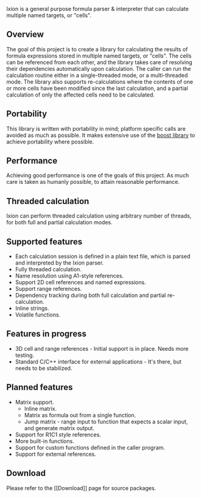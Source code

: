 Ixion is a general purpose formula parser & interpreter that can calculate multiple named targets, or "cells".

## Overview
The goal of this project is to create a library for calculating the results of formula expressions stored in multiple named targets, or "cells".  The cells can be referenced from each other, and the library takes care of resolving their dependencies automatically upon calculation.  The caller can run the calculation routine either in a single-threaded mode, or a multi-threaded mode.  The library also supports re-calculations where the contents of one or more cells have been modified since the last calculation, and a partial calculation of only the affected cells need to be calculated.

## Portability
This library is written with portability in mind; platform specific calls are avoided as much as possible.  It makes extensive use of the [boost library](http://boost.org) to achieve portability where possible.

## Performance
Achieving good performance is one of the goals of this project.  As much care is taken as humanly possible, to attain reasonable performance.

## Threaded calculation
Ixion can perform threaded calculation using arbitrary number of threads, for both full and partial calculation modes.

## Supported features
* Each calculation session is defined in a plain text file, which is parsed and interpreted by the Ixion parser.
* Fully threaded calculation.
* Name resolution using A1-style references.
* Support 2D cell references and named expressions.
* Support range references.
* Dependency tracking during both full calculation and partial re-calculation.
* Inline strings.
* Volatile functions.

## Features in progress
* 3D cell and range references - Initial support is in place.  Needs more testing.
* Standard C/C++ interface for external applications - It's there, but needs to be stabilized.

## Planned features
* Matrix support.
  * Inline matrix.
  * Matrix as formula out from a single function.
  * Jump matrix - range input to function that expects a scalar input, and generate matrix output.
* Support for R1C1 style references.
* More built-in functions.
* Support for custom functions defined in the caller program.
* Support for external references.

## Download
Please refer to the [[Download]] page for source packages.

